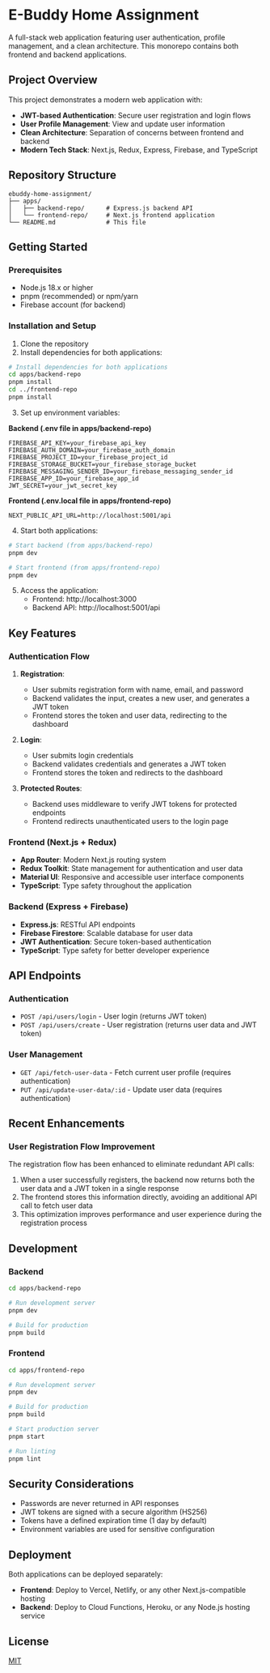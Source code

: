 # E-Buddy Home Assignment

A full-stack web application featuring user authentication, profile management, and a clean architecture. This monorepo contains both frontend and backend applications.

## Project Overview

This project demonstrates a modern web application with:

- **JWT-based Authentication**: Secure user registration and login flows
- **User Profile Management**: View and update user information
- **Clean Architecture**: Separation of concerns between frontend and backend
- **Modern Tech Stack**: Next.js, Redux, Express, Firebase, and TypeScript

## Repository Structure

```
ebuddy-home-assignment/
├── apps/
│   ├── backend-repo/      # Express.js backend API
│   └── frontend-repo/     # Next.js frontend application
└── README.md              # This file
```

## Getting Started

### Prerequisites

- Node.js 18.x or higher
- pnpm (recommended) or npm/yarn
- Firebase account (for backend)

### Installation and Setup

1. Clone the repository
2. Install dependencies for both applications:

```bash
# Install dependencies for both applications
cd apps/backend-repo
pnpm install
cd ../frontend-repo
pnpm install
```

3. Set up environment variables:

**Backend (.env file in apps/backend-repo)**
```
FIREBASE_API_KEY=your_firebase_api_key
FIREBASE_AUTH_DOMAIN=your_firebase_auth_domain
FIREBASE_PROJECT_ID=your_firebase_project_id
FIREBASE_STORAGE_BUCKET=your_firebase_storage_bucket
FIREBASE_MESSAGING_SENDER_ID=your_firebase_messaging_sender_id
FIREBASE_APP_ID=your_firebase_app_id
JWT_SECRET=your_jwt_secret_key
```

**Frontend (.env.local file in apps/frontend-repo)**
```
NEXT_PUBLIC_API_URL=http://localhost:5001/api
```

4. Start both applications:

```bash
# Start backend (from apps/backend-repo)
pnpm dev

# Start frontend (from apps/frontend-repo)
pnpm dev
```

5. Access the application:
   - Frontend: http://localhost:3000
   - Backend API: http://localhost:5001/api

## Key Features

### Authentication Flow

1. **Registration**:
   - User submits registration form with name, email, and password
   - Backend validates the input, creates a new user, and generates a JWT token
   - Frontend stores the token and user data, redirecting to the dashboard

2. **Login**:
   - User submits login credentials
   - Backend validates credentials and generates a JWT token
   - Frontend stores the token and redirects to the dashboard

3. **Protected Routes**:
   - Backend uses middleware to verify JWT tokens for protected endpoints
   - Frontend redirects unauthenticated users to the login page

### Frontend (Next.js + Redux)

- **App Router**: Modern Next.js routing system
- **Redux Toolkit**: State management for authentication and user data
- **Material UI**: Responsive and accessible user interface components
- **TypeScript**: Type safety throughout the application

### Backend (Express + Firebase)

- **Express.js**: RESTful API endpoints
- **Firebase Firestore**: Scalable database for user data
- **JWT Authentication**: Secure token-based authentication
- **TypeScript**: Type safety for better developer experience

## API Endpoints

### Authentication
- `POST /api/users/login` - User login (returns JWT token)
- `POST /api/users/create` - User registration (returns user data and JWT token)

### User Management
- `GET /api/fetch-user-data` - Fetch current user profile (requires authentication)
- `PUT /api/update-user-data/:id` - Update user data (requires authentication)

## Recent Enhancements

### User Registration Flow Improvement

The registration flow has been enhanced to eliminate redundant API calls:

1. When a user successfully registers, the backend now returns both the user data and a JWT token in a single response
2. The frontend stores this information directly, avoiding an additional API call to fetch user data
3. This optimization improves performance and user experience during the registration process

## Development

### Backend

```bash
cd apps/backend-repo

# Run development server
pnpm dev

# Build for production
pnpm build
```

### Frontend

```bash
cd apps/frontend-repo

# Run development server
pnpm dev

# Build for production
pnpm build

# Start production server
pnpm start

# Run linting
pnpm lint
```

## Security Considerations

- Passwords are never returned in API responses
- JWT tokens are signed with a secure algorithm (HS256)
- Tokens have a defined expiration time (1 day by default)
- Environment variables are used for sensitive configuration

## Deployment

Both applications can be deployed separately:

- **Frontend**: Deploy to Vercel, Netlify, or any other Next.js-compatible hosting
- **Backend**: Deploy to Cloud Functions, Heroku, or any Node.js hosting service

## License

[MIT](LICENSE)

